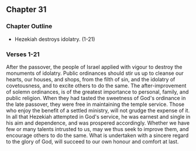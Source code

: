 ## Chapter 31

### Chapter Outline

- Hezekiah destroys idolatry. (1-21)

### Verses 1-21

After the passover, the people of Israel applied with vigour to destroy the monuments of idolatry. Public ordinances should stir us up to cleanse our hearts, our houses, and shops, from the filth of sin, and the idolatry of covetousness, and to excite others to do the same. The after-improvement of solemn ordinances, is of the greatest importance to personal, family, and public religion. When they had tasted the sweetness of God's ordinance in the late passover, they were free in maintaining the temple service. Those who enjoy the benefit of a settled ministry, will not grudge the expense of it. In all that Hezekiah attempted in God's service, he was earnest and single in his aim and dependence, and was prospered accordingly. Whether we have few or many talents intrusted to us, may we thus seek to improve them, and encourage others to do the same. What is undertaken with a sincere regard to the glory of God, will succeed to our own honour and comfort at last.


